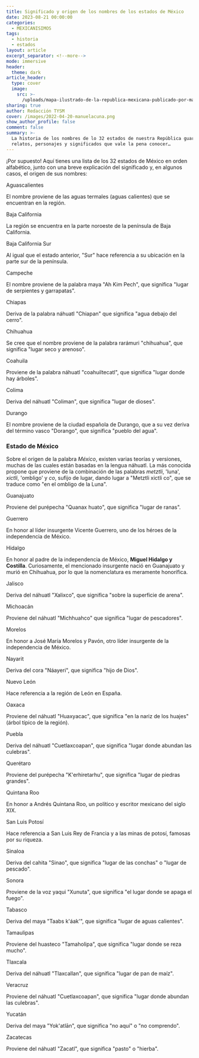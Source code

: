 ```yaml
---
title: Significado y origen de los nombres de los estados de México
date: 2023-08-21 00:00:00
categories:
  - MEXICANISIMOS
tags:
  - historia
  - estados
layout: article
excerpt_separator: <!--more-->
mode: immersive
header:
  theme: dark
article_header:
  type: cover
  image:
    src: >-
      /uploads/mapa-ilustrado-de-la-republica-mexicana-publicado-por-margaret-m-crane-eugenio-fischgrund.jpg
sharing: true
author: Redacción TYSM
cover: /images/2022-04-20-manuelacuna.png
show_author_profile: false
comment: false
summary: >-
  La historia de los nombres de lo 32 estados de nuestra República guarda
  relatos, personajes y significados que vale la pena conocer…
---
```

¡Por supuesto! Aquí tienes una lista de los 32 estados de México en orden alfabético, junto con una breve explicación del significado y, en algunos casos, el origen de sus nombres:

Aguascalientes

El nombre proviene de las aguas termales (aguas calientes) que se encuentran en la región.

Baja California

La región se encuentra en la parte noroeste de la península de Baja California.

Baja California Sur

Al igual que el estado anterior, "Sur" hace referencia a su ubicación en la parte sur de la península.

Campeche

El nombre proviene de la palabra maya "Ah Kim Pech", que significa "lugar de serpientes y garrapatas".

Chiapas

Deriva de la palabra náhuatl "Chiapan" que significa "agua debajo del cerro".

Chihuahua

Se cree que el nombre proviene de la palabra rarámuri "chihuahua", que significa "lugar seco y arenoso".

Coahuila

Proviene de la palabra náhuatl "coahuiltecatl", que significa "lugar donde hay árboles".

Colima

Deriva del náhuatl "Coliman", que significa "lugar de dioses".

Durango

El nombre proviene de la ciudad española de Durango, que a su vez deriva del término vasco "Dorango", que significa "pueblo del agua".

### Estado de México

Sobre el origen de la palabra *México*, existen varias teorías y versiones, muchas de las cuales están basadas en la lengua náhuatl. La más conocida&nbsp;​​​propone que proviene de la combinación de las palabras *metztli*, 'luna', *xictli*, 'ombligo' y *co*, sufijo de lugar, dando lugar a "Metztli xictli co", que se traduce como "en el ombligo de la Luna".

Guanajuato

Proviene del purépecha "Quanax huato", que significa "lugar de ranas".

Guerrero

En honor al líder insurgente Vicente Guerrero, uno de los héroes de la independencia de México.

Hidalgo

En honor al padre de la independencia de México, **Miguel Hidalgo y Costilla**. Curiosamente, el mencionado insurgente nació en Guanajuato y murió en Chihuahua, por lo que la nomenclatura es meramente honorífica.

Jalisco

Deriva del náhuatl "Xalixco", que significa "sobre la superficie de arena".

Michoacán

Proviene del náhuatl "Michhuahco" que significa "lugar de pescadores".

Morelos

En honor a José María Morelos y Pavón, otro líder insurgente de la independencia de México.

Nayarit

Deriva del cora "Náayeri", que significa "hijo de Dios".

Nuevo León

Hace referencia a la región de León en España.

Oaxaca

Proviene del náhuatl "Huaxyacac", que significa "en la nariz de los huajes" (árbol típico de la región).

Puebla

Deriva del náhuatl "Cuetlaxcoapan", que significa "lugar donde abundan las culebras".

Querétaro

Proviene del purépecha "K'erhiretarhu", que significa "lugar de piedras grandes".

Quintana Roo

En honor a Andrés Quintana Roo, un político y escritor mexicano del siglo XIX.

San Luis Potosí

Hace referencia a San Luis Rey de Francia y a las minas de potosí, famosas por su riqueza.

Sinaloa

Deriva del cahita "Sinao", que significa "lugar de las conchas" o "lugar de pescado".

Sonora

Proviene de la voz yaqui "Xunuta", que significa "el lugar donde se apaga el fuego".

Tabasco

Deriva del maya "Taabs k'áak'", que significa "lugar de aguas calientes".

Tamaulipas

Proviene del huasteco "Tamaholipa", que significa "lugar donde se reza mucho".

Tlaxcala

Deriva del náhuatl "Tlaxcallan", que significa "lugar de pan de maíz".

Veracruz

Proviene del náhuatl "Cuetlaxcoapan", que significa "lugar donde abundan las culebras".

Yucatán

Deriva del maya "Yok'atlān", que significa "no aquí" o "no comprendo".

Zacatecas

Proviene del náhuatl "Zacatl", que significa "pasto" o "hierba".